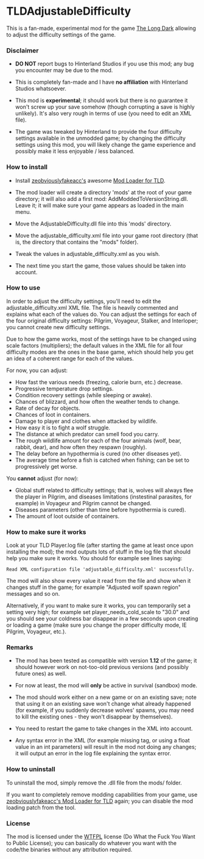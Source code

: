 # TLDAdjustableDifficulty

This is a fan-made, experimental mod for the game [The Long Dark](http://hinterlandgames.com/) allowing to adjust the difficulty settings of the game.

### Disclaimer

* **DO NOT** report bugs to Hinterland Studios if you use this mod; any bug you encounter may be due to the mod.

* This is completely fan-made and I have **no affiliation** with Hinterland Studios whatsoever.

* This mod is **experimental**; it should work but there is no guarantee it won't screw up your save somehow (though corrupting a save is highly unlikely). It's also very rough in terms of use (you need to edit an XML file).

* The game was tweaked by Hinterland to provide the four difficulty settings available in the unmodded game; by changing the difficulty settings using this mod, you will likely change the game experience and possibly make it less enjoyable / less balanced.

### How to install

* Install [zeobviouslyfakeacc's](https://github.com/zeobviouslyfakeacc) awesome [Mod Loader for TLD](https://github.com/zeobviouslyfakeacc/ModLoaderInstaller).

* The mod loader will create a directory 'mods' at the root of your game directory; it will also add a first mod: AddModdedToVersionString.dll. Leave it; it will make sure your game appears as loaded in the main menu.

* Move the AdjustableDifficulty.dll file into this 'mods' directory.

* Move the adjustable_difficulty.xml file into your game root directory (that is, the directory that contains the "mods" folder).

* Tweak the values in adjustable_difficulty.xml as you wish.

* The next time you start the game, those values should be taken into account.

### How to use

In order to adjust the difficulty settings, you'll need to edit the adjustable_difficulty.xml XML file. The file is heavily commented and explains what each of the values do. You can adjust the settings for each of the four original difficulty settings: Pilgrim, Voyageur, Stalker, and Interloper; you cannot create new difficulty settings.

Due to how the game works, most of the settings have to be changed using scale factors (multipliers); the default values in the XML file for all four difficulty modes are the ones in the base game, which should help you get an idea of a coherent range for each of the values.

For now, you can adjust:

* How fast the various needs (freezing, calorie burn, etc.) decrease.
* Progressive temperature drop settings.
* Condition recovery settings (while sleeping or awake).
* Chances of blizzard, and how often the weather tends to change.
* Rate of decay for objects.
* Chances of loot in containers.
* Damage to player and clothes when attacked by wildlife.
* How easy it is to fight a wolf struggle.
* The distance at which predator can smell food you carry.
* The rough wildlife amount for each of the four animals (wolf, bear, rabbit, dear), and how often they respawn (roughly).
* The delay before an hypothermia is cured (no other diseases yet).
* The average time before a fish is catched when fishing; can be set to progressively get worse.

You **cannot** adjust (for now):

* Global stuff related to difficulty settings; that is, wolves will always flee the player in Pilgrim, and diseases limitations (instestinal parasites, for example) in Voyageur and Pilgrim cannot be changed.
* Diseases parameters (other than time before hypothermia is cured).
* The amount of loot outside of containers.

### How to make sure it works

Look at your TLD Player.log file (after starting the game at least once upon installing the mod); the mod outputs lots of stuff in the log file that should help you make sure it works. You should for example see lines saying:

```Read XML configuration file 'adjustable_difficulty.xml' successfully.```

The mod will also show every value it read from the file and show when it changes stuff in the game; for example "Adjusted wolf spawn region" messages and so on.

Alternatively, if you want to make sure it works, you can temporarily set a setting very high; for example set player\_needs\_cold\_scale to "30.0" and you should see your coldness bar disappear in a few seconds upon creating or loading a game (make sure you change the proper difficulty mode, IE Pilgrim, Voyageur, etc.).

### Remarks

* The mod has been tested as compatible with version **1.12** of the game; it should however work on not-too-old previous versions (and possibly future ones) as well.

* For now at least, the mod will **only** be active in survival (sandbox) mode.

* The mod should work either on a new game or on an existing save; note that using it on an existing save won't change what already happened (for example, if you suddenly decrease wolves' spawns, you may need to kill the existing ones - they won't disappear by themselves).

* You need to restart the game to take changes in the XML into account.

* Any syntax error in the XML (for example missing tag, or using a float value in an int parameters) will result in the mod not doing any changes; it will output an error in the log file explaining the syntax error.

### How to uninstall

To uninstall the mod, simply remove the .dll file from the mods/ folder.

If you want to completely remove modding capabilities from your game, use [zeobviouslyfakeacc's Mod Loader for TLD](https://github.com/zeobviouslyfakeacc/ModLoaderInstaller) again; you can disable the mod loading patch from the tool.

### License

The mod is licensed under the [WTFPL](http://www.wtfpl.net/) license (Do What the Fuck You Want to Public License); you can basically do whatever you want with the code/the binaries without any attribution required.

